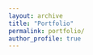 ```yaml
---
layout: archive
title: "Portfolio"
permalink: portfolio/
author_profile: true
---
```


<!-- {% include base_path %}


{% for post in site.portfolio %}
  {% include archive-single.html %}
{% endfor %} -->

